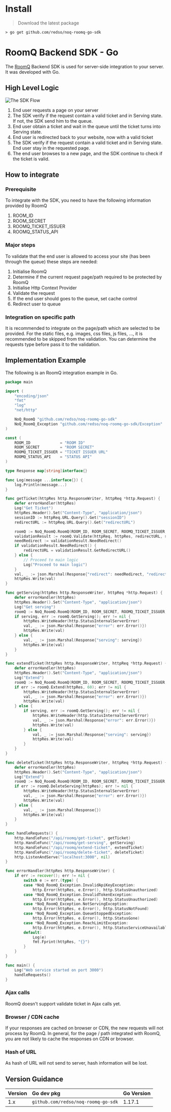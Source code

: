 # Install

> Download the latest package

```shell
> go get github.com/redso/noq-roomq-go-sdk
```

# RoomQ Backend SDK - Go

The [RoomQ](https://www.noq.hk/en/roomq) Backend SDK is used for server-side integration to your server. It was developed with Go.

## High Level Logic

![The SDK Flow](https://raw.githubusercontent.com/redso/roomq.backend-sdk.nodejs/master/RoomQ-Backend-SDK-JS-high-level-logic-diagram.png)

1.  End user requests a page on your server
2.  The SDK verify if the request contain a valid ticket and in Serving state. If not, the SDK send him to the queue.
3.  End user obtain a ticket and wait in the queue until the ticket turns into Serving state.
4.  End user is redirected back to your website, now with a valid ticket
5.  The SDK verify if the request contain a valid ticket and in Serving state. End user stay in the requested page.
6.  The end user browses to a new page, and the SDK continue to check if the ticket is valid.

## How to integrate

### Prerequisite

To integrate with the SDK, you need to have the following information provided by RoomQ

1.  ROOM_ID
2.  ROOM_SECRET
3.  ROOMQ_TICKET_ISSUER
4.  ROOMQ_STATUS_API

### Major steps

To validate that the end user is allowed to access your site (has been through the queue) these steps are needed:

1.  Initialise RoomQ
2.  Determine if the current request page/path required to be protected by RoomQ
3.  Initialise Http Context Provider
4.  Validate the request
5.  If the end user should goes to the queue, set cache control
6.  Redirect user to queue

### Integration on specific path

It is recommended to integrate on the page/path which are selected to be provided. For the static files, e.g. images, css files, js files, ..., it is recommended to be skipped from the validation.
You can determine the requests type before pass it to the validation.

## Implementation Example

The following is an RoomQ integration example in Go.

```go
package main

import (
    "encoding/json"
    "fmt"
    "log"
    "net/http"

    NoQ_RoomQ "github.com/redso/noq-roomq-go-sdk"
    NoQ_RoomQ_Exception "github.com/redso/noq-roomq-go-sdk/Exception"
)

const (
    ROOM_ID             = "ROOM ID"
    ROOM_SECRET         = "ROOM SECRET"
    ROOMQ_TICKET_ISSUER = "TICKET ISSUER URL"
    ROOMQ_STATUS_API    = "STATUS API"
)

type Response map[string]interface{}

func Log(message ...interface{}) {
    log.Println(message...)
}

func getTicket(httpRes http.ResponseWriter, httpReq *http.Request) {
    defer errorHandler(httpRes)
    Log("Get Ticket")
    httpRes.Header().Set("Content-Type", "application/json")
    sessionID := httpReq.URL.Query().Get("sessionID")
    redirectURL := httpReq.URL.Query().Get("redirectURL")

    roomQ := NoQ_RoomQ.RoomQ(ROOM_ID, ROOM_SECRET, ROOMQ_TICKET_ISSUER, ROOMQ_STATUS_API, httpReq, true)
    validationResult := roomQ.Validate(httpReq, httpRes, redirectURL, sessionID)
    needRedirect := validationResult.NeedRedirect()
    if validationResult.NeedRedirect() {
        redirectURL = validationResult.GetRedirectURL()
    } else {
        // Proceed to main logic
        Log("Proceed to main logic")
    }
    val, _ := json.Marshal(Response{"redirect": needRedirect, "redirectURL": redirectURL})
    httpRes.Write(val)
}

func getServing(httpRes http.ResponseWriter, httpReq *http.Request) {
    defer errorHandler(httpRes)
    httpRes.Header().Set("Content-Type", "application/json")
    Log("Get serving")
    roomQ := NoQ_RoomQ.RoomQ(ROOM_ID, ROOM_SECRET, ROOMQ_TICKET_ISSUER, ROOMQ_STATUS_API, httpReq, true)
    if serving, err := roomQ.GetServing(); err != nil {
        httpRes.WriteHeader(http.StatusInternalServerError)
        val, _ := json.Marshal(Response{"error": err.Error()})
        httpRes.Write(val)
    } else {
        val, _ := json.Marshal(Response{"serving": serving})
        httpRes.Write(val)
    }
}

func extendTicket(httpRes http.ResponseWriter, httpReq *http.Request) {
    defer errorHandler(httpRes)
    httpRes.Header().Set("Content-Type", "application/json")
    Log("Extend")
    roomQ := NoQ_RoomQ.RoomQ(ROOM_ID, ROOM_SECRET, ROOMQ_TICKET_ISSUER, ROOMQ_STATUS_API, httpReq, true)
    if err := roomQ.Extend(httpRes, 60); err != nil {
        httpRes.WriteHeader(http.StatusInternalServerError)
        val, _ := json.Marshal(Response{"error": err.Error()})
        httpRes.Write(val)
    } else {
        if serving, err := roomQ.GetServing(); err != nil {
            httpRes.WriteHeader(http.StatusInternalServerError)
            val, _ := json.Marshal(Response{"error": err.Error()})
            httpRes.Write(val)
        } else {
            val, _ := json.Marshal(Response{"serving": serving})
            httpRes.Write(val)
        }
    }
}

func deleteTicket(httpRes http.ResponseWriter, httpReq *http.Request) {
    defer errorHandler(httpRes)
    httpRes.Header().Set("Content-Type", "application/json")
    Log("Extend")
    roomQ := NoQ_RoomQ.RoomQ(ROOM_ID, ROOM_SECRET, ROOMQ_TICKET_ISSUER, ROOMQ_STATUS_API, httpReq, true)
    if err := roomQ.DeleteServing(httpRes); err != nil {
        httpRes.WriteHeader(http.StatusInternalServerError)
        val, _ := json.Marshal(Response{"error": err.Error()})
        httpRes.Write(val)
    } else {
        val, _ := json.Marshal(Response{})
        httpRes.Write(val)
    }
}

func handleRequests() {
    http.HandleFunc("/api/roomq/get-ticket", getTicket)
    http.HandleFunc("/api/roomq/get-serving", getServing)
    http.HandleFunc("/api/roomq/extend-ticket", extendTicket)
    http.HandleFunc("/api/roomq/delete-ticket", deleteTicket)
    http.ListenAndServe("localhost:3000", nil)
}

func errorHandler(httpRes http.ResponseWriter) {
    if err := recover(); err != nil {
        switch e := err.(type) {
        case *NoQ_RoomQ_Exception.InvalidApiKeyException:
            http.Error(httpRes, e.Error(), http.StatusUnauthorized)
        case *NoQ_RoomQ_Exception.InvalidTokenException:
            http.Error(httpRes, e.Error(), http.StatusUnauthorized)
        case *NoQ_RoomQ_Exception.NotServingException:
            http.Error(httpRes, e.Error(), http.StatusNotFound)
        case *NoQ_RoomQ_Exception.QueueStoppedException:
            http.Error(httpRes, e.Error(), http.StatusGone)
        case *NoQ_RoomQ_Exception.ReachLimitException:
            http.Error(httpRes, e.Error(), http.StatusServiceUnavailable)
        default:
            Log(e)
            fmt.Fprint(httpRes, "{}")
        }
    }
}

func main() {
    Log("Web service started on port 3000")
    handleRequests()
}
```

### Ajax calls

RoomQ doesn't support validate ticket in Ajax calls yet.

### Browser / CDN cache

If your responses are cached on browser or CDN, the new requests will not process by RoomQ.
In general, for the page / path integrated with RoomQ, you are not likely to cache the responses on CDN or browser.

### Hash of URL

As hash of URL will not send to server, hash information will be lost.

## Version Guidance

| Version | Go dev pkg      | Go Version |
| ------- | :--------------- | ---------------------- |
| 1.x     | `github.com/redso/noq-roomq-go-sdk` | 1.17.1                    |
